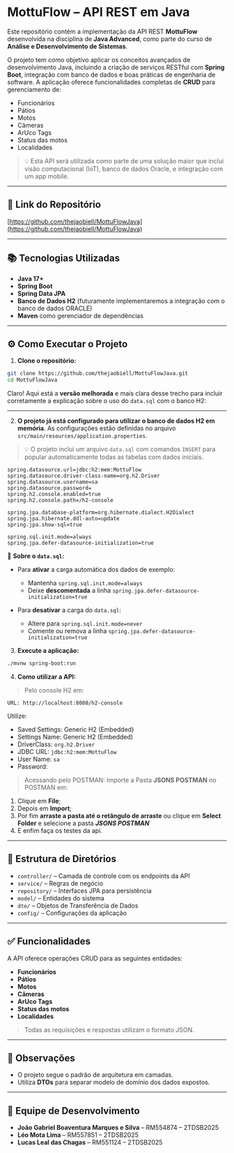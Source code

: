 # MottuFlow – API REST em Java

Este repositório contém a implementação da API REST **MottuFlow** desenvolvida na disciplina de **Java Advanced**, como parte do curso de **Análise e Desenvolvimento de Sistemas**.

O projeto tem como objetivo aplicar os conceitos avançados de desenvolvimento Java, incluindo a criação de serviços RESTful com **Spring Boot**, integração com banco de dados e boas práticas de engenharia de software. A aplicação oferece funcionalidades completas de **CRUD** para gerenciamento de:

- Funcionários  
- Pátios  
- Motos  
- Câmeras  
- ArUco Tags  
- Status das motos  
- Localidades  

> :bulb: Esta API será utilizada como parte de uma solução maior que inclui visão computacional (IoT), banco de dados Oracle, e integração com um app mobile.

---

## 🔗 Link do Repositório

[https://github.com/thejaobiell/MottuFlowJava](https://github.com/thejaobiell/MottuFlowJava)

---

## 📚 Tecnologias Utilizadas

- **Java 17+**
- **Spring Boot**
- **Spring Data JPA**
- **Banco de Dados H2** (futuramente implementaremos a integração com o banco de dados ORACLE)
- **Maven** como gerenciador de dependências

---

## ⚙️ Como Executar o Projeto

1. **Clone o repositório:**

```bash
git clone https://github.com/thejaobiell/MottuFlowJava.git
cd MottuFlowJava
````

Claro! Aqui está a **versão melhorada** e mais clara desse trecho para incluir corretamente a explicação sobre o uso do `data.sql` com o banco H2:

---

2. **O projeto já está configurado para utilizar o banco de dados H2 em memória**.
   As configurações estão definidas no arquivo `src/main/resources/application.properties`.

> 💡 O projeto inclui um arquivo `data.sql` com comandos `INSERT` para popular automaticamente todas as tabelas com dados iniciais.

```properties
spring.datasource.url=jdbc:h2:mem:MottuFlow
spring.datasource.driver-class-name=org.h2.Driver
spring.datasource.username=sa
spring.datasource.password=
spring.h2.console.enabled=true
spring.h2.console.path=/h2-console

spring.jpa.database-platform=org.hibernate.dialect.H2Dialect
spring.jpa.hibernate.ddl-auto=update
spring.jpa.show-sql=true

spring.sql.init.mode=always
spring.jpa.defer-datasource-initialization=true
```

🔁 **Sobre o `data.sql`:**

* Para **ativar** a carga automática dos dados de exemplo:

  * Mantenha `spring.sql.init.mode=always`
  * Deixe **descomentada** a linha `spring.jpa.defer-datasource-initialization=true`

* Para **desativar** a carga do `data.sql`:

  * Altere para `spring.sql.init.mode=never`
  * Comente ou remova a linha `spring.jpa.defer-datasource-initialization=true`

3. **Execute a aplicação:**

```bash
./mvnw spring-boot:run
```

4. **Como utilizar a API:**

> Pelo console H2 em:
```
URL: http://localhost:8080/h2-console
```

Utilize:
  * Saved Settings: Generic H2 (Embedded)
  * Settings Name: Generic H2 (Embedded)
  * DriverClass: ```org.h2.Driver```
  * JDBC URL: ```jdbc:h2:mem:MottuFlow```
  * User Name: ```sa```
  * Password: 


> Acessando pelo POSTMAN:
Importe a Pasta **JSONS POSTMAN** no POSTMAN em:
1. Clique em **File**;
2. Depois em **Import**;
3. Por fim **arraste a pasta até o retângulo de arraste** ou clique em **Select Folder** e selecione a pasta ***JSONS POSTMAN***
4. E enfim faça os testes da api.

---

## 📂 Estrutura de Diretórios

* `controller/` – Camada de controle com os endpoints da API
* `service/` – Regras de negócio
* `repository/` – Interfaces JPA para persistência
* `model/` – Entidades do sistema
* `dto/` – Objetos de Transferência de Dados
* `config/` – Configurações da aplicação

---

## ✅ Funcionalidades

A API oferece operações CRUD para as seguintes entidades:

* **Funcionários**
* **Pátios**
* **Motos**
* **Câmeras**
* **ArUco Tags**
* **Status das motos**
* **Localidades**

> Todas as requisições e respostas utilizam o formato JSON.

---

## 📎 Observações

* O projeto segue o padrão de arquitetura em camadas.
* Utiliza **DTOs** para separar modelo de domínio dos dados expostos.

---

## 👥 Equipe de Desenvolvimento

* **João Gabriel Boaventura Marques e Silva** – RM554874 – 2TDSB2025
* **Léo Mota Lima** – RM557851 – 2TDSB2025
* **Lucas Leal das Chagas** – RM551124 – 2TDSB2025